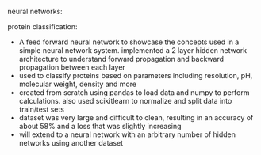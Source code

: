 neural networks:

protein classification:
- A feed forward neural network to showcase the concepts used in a simple neural network system. implemented a 2 layer hidden network architecture to understand forward propagation and backward propagation between each layer
- used to classify proteins based on parameters including resolution, pH, molecular weight, density and more
- created from scratch using pandas to load data and numpy to perform calculations. also used scikitlearn to normalize and split data into train/test sets
- dataset was very large and difficult to clean, resulting in an accuracy of about 58% and a loss that was slightly increasing
- will extend to a neural network with an arbitrary number of hidden networks using another dataset
